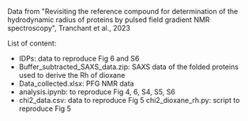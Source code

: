 Data from "Revisiting the reference compound for determination of the hydrodynamic radius of proteins by pulsed field gradient NMR spectroscopy", Tranchant et al., 2023

List of content:
- IDPs: data to reproduce Fig 6 and S6
- Buffer_subtracted_SAXS_data.zip: SAXS data of the folded proteins used to derive the Rh of dioxane
- Data_collected.xlsx: PFG NMR data
- analysis.ipynb: to reproduce Fig 4, 6, S4, S5, S6
- chi2_data.csv: data to reproduce Fig 5
chi2_dioxane_rh.py: script to reproduce Fig 5

